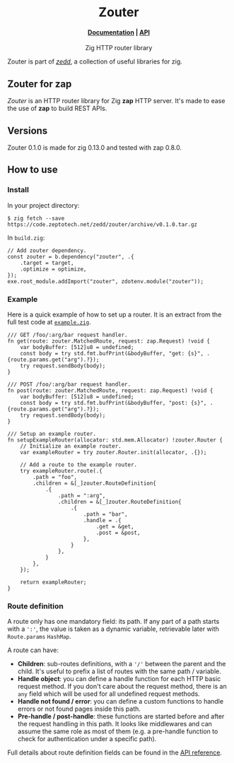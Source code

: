 <h1 align="center">
	Zouter
</h1>

<h4 align="center">
	<a href="https://code.zeptotech.net/zedd/zouter">Documentation</a>
|
	<a href="https://zedd.zeptotech.net/zouter/api">API</a>
</h4>

<p align="center">
	Zig HTTP router library
</p>

Zouter is part of [_zedd_](https://code.zeptotech.net/zedd), a collection of useful libraries for zig.

## Zouter for zap

_Zouter_ is an HTTP router library for Zig **zap** HTTP server. It's made to ease the use of **zap** to build REST APIs.

## Versions

Zouter 0.1.0 is made for zig 0.13.0 and tested with zap 0.8.0.

## How to use

### Install

In your project directory:

```shell
$ zig fetch --save https://code.zeptotech.net/zedd/zouter/archive/v0.1.0.tar.gz
```

In `build.zig`:

```zig
// Add zouter dependency.
const zouter = b.dependency("zouter", .{
	.target = target,
	.optimize = optimize,
});
exe.root_module.addImport("zouter", zdotenv.module("zouter"));
```

### Example

Here is a quick example of how to set up a router. It is an extract from the full test code at [`example.zig`](https://code.zeptotech.net/zedd/zouter/src/branch/main/tests/example.zig).

```zig
/// GET /foo/:arg/bar request handler.
fn get(route: zouter.MatchedRoute, request: zap.Request) !void {
	var bodyBuffer: [512]u8 = undefined;
	const body = try std.fmt.bufPrint(&bodyBuffer, "get: {s}", .{route.params.get("arg").?});
	try request.sendBody(body);
}

/// POST /foo/:arg/bar request handler.
fn post(route: zouter.MatchedRoute, request: zap.Request) !void {
	var bodyBuffer: [512]u8 = undefined;
	const body = try std.fmt.bufPrint(&bodyBuffer, "post: {s}", .{route.params.get("arg").?});
	try request.sendBody(body);
}

/// Setup an example router.
fn setupExampleRouter(allocator: std.mem.Allocator) !zouter.Router {
	// Initialize an example router.
	var exampleRouter = try zouter.Router.init(allocator, .{});

	// Add a route to the example router.
	try exampleRouter.route(.{
		.path = "foo",
		.children = &[_]zouter.RouteDefinition{
			.{
				.path = ":arg",
				.children = &[_]zouter.RouteDefinition{
					.{
						.path = "bar",
						.handle = .{
							.get = &get,
							.post = &post,
						},
					}
				},
			}
		},
	});

	return exampleRouter;
}
```

### Route definition

A route only has one mandatory field: its path. If any part of a path starts with a `':'`, the value is taken as a dynamic variable, retrievable later with `Route.params` `HashMap`.

A route can have:

- **Children**: sub-routes definitions, with a `'/'` between the parent and the child. It's useful to prefix a list of routes with the same path / variable.
- **Handle object**: you can define a handle function for each HTTP basic request method. If you don't care about the request method, there is an `any` field which will be used for all undefined request methods.
- **Handle not found / error**: you can define a custom functions to handle errors or not found pages inside this path.
- **Pre-handle / post-handle**: these functions are started before and after the request handling in this path. It looks like middlewares and can assume the same role as most of them (e.g. a pre-handle function to check for authentication under a specific path).

Full details about route definition fields can be found in the [API reference](https://zedd.zeptotech.net/zouter/api).
